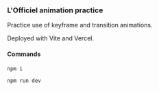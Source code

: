 ### L'Officiel animation practice

Practice use of keyframe and transition animations.

Deployed with Vite and Vercel.

#### Commands

`npm i`

`npm run dev`
